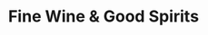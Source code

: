 ---
title: "Fine Wine & Good Spirits"
url: /philadelphia/fine-wine-and-good-spirits-west-girard-ave/
shop: alcohol
---